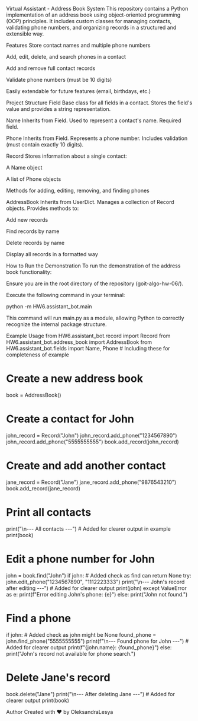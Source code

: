 Virtual Assistant - Address Book System
This repository contains a Python implementation of an address book using object-oriented programming (OOP) principles. It includes custom classes for managing contacts, validating phone numbers, and organizing records in a structured and extensible way.

Features
Store contact names and multiple phone numbers

Add, edit, delete, and search phones in a contact

Add and remove full contact records

Validate phone numbers (must be 10 digits)

Easily extendable for future features (email, birthdays, etc.)

Project Structure
Field
Base class for all fields in a contact. Stores the field's value and provides a string representation.

Name
Inherits from Field. Used to represent a contact's name. Required field.

Phone
Inherits from Field. Represents a phone number. Includes validation (must contain exactly 10 digits).

Record
Stores information about a single contact:

A Name object

A list of Phone objects

Methods for adding, editing, removing, and finding phones

AddressBook
Inherits from UserDict. Manages a collection of Record objects. Provides methods to:

Add new records

Find records by name

Delete records by name

Display all records in a formatted way

How to Run the Demonstration
To run the demonstration of the address book functionality:

Ensure you are in the root directory of the repository (goit-algo-hw-06/).

Execute the following command in your terminal:

python -m HW6.assistant_bot.main

This command will run main.py as a module, allowing Python to correctly recognize the internal package structure.

Example Usage
from HW6.assistant_bot.record import Record
from HW6.assistant_bot.address_book import AddressBook
from HW6.assistant_bot.fields import Name, Phone # Including these for completeness of example

# Create a new address book

book = AddressBook()

# Create a contact for John

john_record = Record("John")
john_record.add_phone("1234567890")
john_record.add_phone("5555555555")
book.add_record(john_record)

# Create and add another contact

jane_record = Record("Jane")
jane_record.add_phone("9876543210")
book.add_record(jane_record)

# Print all contacts

print("\n--- All contacts ---") # Added for clearer output in example
print(book)

# Edit a phone number for John

john = book.find("John")
if john: # Added check as find can return None
try:
john.edit_phone("1234567890", "1112223333")
print("\n--- John's record after editing ---") # Added for clearer output
print(john)
except ValueError as e:
print(f"Error editing John's phone: {e}")
else:
print("John not found.")

# Find a phone

if john: # Added check as john might be None
found_phone = john.find_phone("5555555555")
print(f"\n--- Found phone for John ---") # Added for clearer output
print(f"{john.name}: {found_phone}")
else:
print("John's record not available for phone search.")

# Delete Jane's record

book.delete("Jane")
print("\n--- After deleting Jane ---") # Added for clearer output
print(book)

Author
Created with ❤️ by OleksandraLesya
